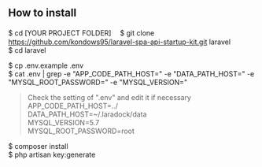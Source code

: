 ## How to install  
$ cd [YOUR PROJECT FOLDER]　
$ git clone https://github.com/kondows95/laravel-spa-api-startup-kit.git laravel  
$ cd laravel  

$ cp .env.example .env  
$ cat .env | grep -e "APP_CODE_PATH_HOST=" -e 
"DATA_PATH_HOST=" -e "MYSQL_ROOT_PASSWORD=" -e "MYSQL_VERSION="  
>Check the setting of ".env" and edit it if necessary
APP_CODE_PATH_HOST=../  
DATA_PATH_HOST=~/.laradock/data  
MYSQL_VERSION=5.7  
MYSQL_ROOT_PASSWORD=root  

$ composer install  
$ php artisan key:generate  

